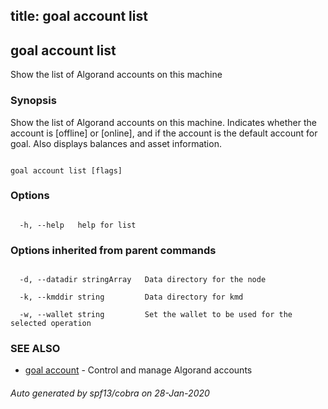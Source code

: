 title: goal account list
---
## goal account list



Show the list of Algorand accounts on this machine



### Synopsis



Show the list of Algorand accounts on this machine. Indicates whether the account is [offline] or [online], and if the account is the default account for goal. Also displays balances and asset information.



```

goal account list [flags]

```



### Options



```

  -h, --help   help for list

```



### Options inherited from parent commands



```

  -d, --datadir stringArray   Data directory for the node

  -k, --kmddir string         Data directory for kmd

  -w, --wallet string         Set the wallet to be used for the selected operation

```



### SEE ALSO



* [goal account](../../account/account/)	 - Control and manage Algorand accounts


###### Auto generated by spf13/cobra on 28-Jan-2020


